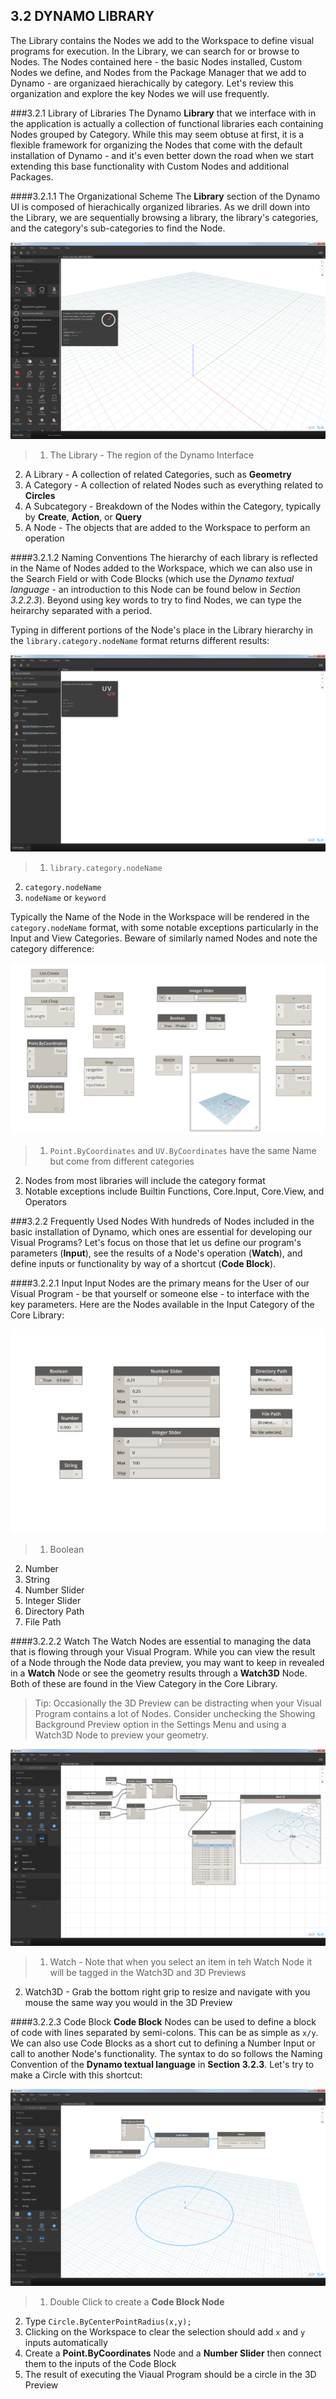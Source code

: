 ## 3.2 DYNAMO LIBRARY

The Library contains the Nodes we add to the Workspace to define visual programs for execution. In the Library, we can search for or browse to Nodes. The Nodes contained here - the basic Nodes installed, Custom Nodes we define, and Nodes from the Package Manager that we add to Dynamo - are organizaed hierachically by category. Let's review this organization and explore the key Nodes we will use frequently.

###3.2.1	Library of Libraries
The Dynamo **Library** that we interface with in the application is actually a collection of functional libraries each containing Nodes grouped by Category. While this may seem obtuse at first, it is a flexible framework for organizing the Nodes that come with the default installation of Dynamo - and it's even better down the road when we start extending this base functionality with Custom Nodes and additional Packages.

####3.2.1.1 The Organizational Scheme
The **Library** section of the Dynamo UI is composed of hierachically organized libraries. As we drill down into the Library, we are sequentially browsing a library, the library's categories, and the category's sub-categories to find the Node.

![Library Hierarchy](images/3-2/00-LibraryBrowsing.png)

> 1. The Library - The region of the Dynamo Interface
2. A Library - A collection of related Categories, such as **Geometry**
3. A Category - A collection of related Nodes such as everything related to **Circles**
4. A Subcategory - Breakdown of the Nodes within the Category, typically by **Create**, **Action**, or **Query**
5. A Node - The objects that are added to the Workspace to perform an operation

####3.2.1.2 Naming Conventions
The hierarchy of each library is reflected in the Name of Nodes added to the Workspace, which we can also use in the Search Field or with Code Blocks (which use the *Dynamo textual language* - an introduction to this Node can be found below in *Section 3.2.2.3*). Beyond using key words to try to find Nodes, we can type the heirarchy separated with a period.

Typing in different portions of the Node's place in the Library hierarchy in the ```library.category.nodeName``` format returns different results:

![Searching the Library - create from three "naming" pngs](images/3-2/01-LibrarySearching.png)

> 1. ```library.category.nodeName```
2. ```category.nodeName```
3. ```nodeName``` or ```keyword```

Typically the Name of the Node in the Workspace will be rendered in the ```category.nodeName``` format, with some notable exceptions particularly in the Input and View Categories. Beware of similarly named Nodes and note the category difference:

![Node Names](images/3-2/02-NodeNames.png)

> 1. ```Point.ByCoordinates``` and ```UV.ByCoordinates``` have the same Name but come from different categories
2. Nodes from most libraries will include the category format
3. Notable exceptions include Builtin Functions, Core.Input, Core.View, and Operators

###3.2.2 Frequently Used Nodes
With hundreds of Nodes included in the basic installation of Dynamo, which ones are essential for developing our Visual Programs? Let's focus on those that let us define our program's parameters (**Input**), see the results of a Node's operation (**Watch**), and define inputs or functionality by way of a shortcut (**Code Block**).

####3.2.2.1	Input
Input Nodes are the primary means for the User of our Visual Program - be that yourself or someone else - to interface with the key parameters. Here are the Nodes available in the Input Category of the Core Library:

![Input Nodes](images/3-2/03-InputNodes.png)
> 1. Boolean
2. Number
3. String
4. Number Slider
5. Integer Slider
6. Directory Path
7. File Path

####3.2.2.2	Watch
The Watch Nodes are essential to managing the data that is flowing through your Visual Program. While you can view the result of a Node through the Node data preview, you may want to keep in revealed in a **Watch** Node or see the geometry results through a **Watch3D** Node. Both of these are found in the View Category in the Core Library.

> Tip: Occasionally the 3D Preview can be distracting when your Visual Program contains a lot of Nodes. Consider unchecking the Showing Background Preview option in the Settings Menu and using a Watch3D Node to preview your geometry.

![Watch and Watch3D](images/3-2/04-WatchNodes.png)

> 1. Watch - Note that when you select an item in teh Watch Node it will be tagged in the Watch3D and 3D Previews
2. Watch3D - Grab the bottom right grip to resize and navigate with you mouse the same way you would in the 3D Preview

####3.2.2.3	Code Block
**Code Block** Nodes can be used to define a block of code with lines separated by semi-colons. This can be as simple as ```x/y```. We can also use Code Blocks as a short cut to defining a Number Input or call to another Node's functionality. The syntax to do so follows the Naming Convention of the **Dynamo textual language** in **Section 3.2.3**. Let's try to make a Circle with this shortcut:

![Code Block Shortcut](images/3-2/05-CodeBlock.png)

>1. Double Click to create a **Code Block Node**
2. Type ```Circle.ByCenterPointRadius(x,y);```
3. Clicking on the Workspace to clear the selection should add ```x``` and ```y``` inputs automatically
4. Create a **Point.ByCoordinates** Node and a **Number Slider** then connect them to the inputs of the Code Block
5. The result of executing the Viaual Program should be a circle in the 3D Preview



